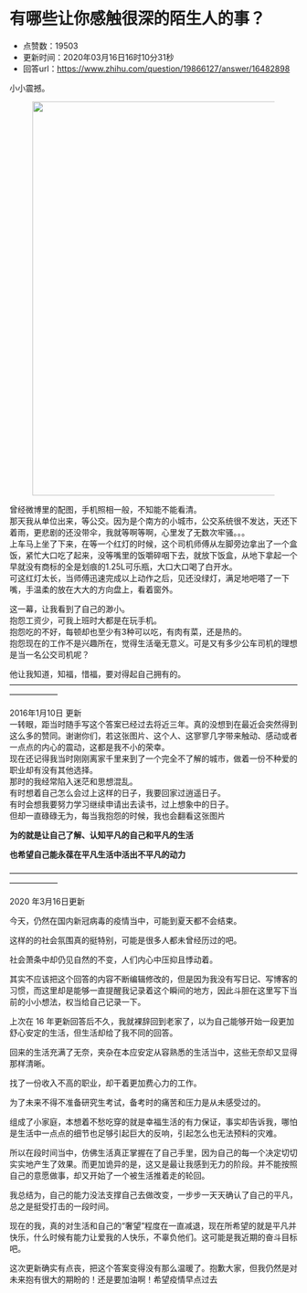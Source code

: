 # 有哪些让你感触很深的陌生人的事？
- 点赞数：19503
- 更新时间：2020年03月16日16时10分31秒
- 回答url：https://www.zhihu.com/question/19866127/answer/16482898
<body>
 <p data-pid="yh6KmH7n">小小震撼。</p>
 <figure data-size="normal">
  <img src="https://pica.zhimg.com/50/7c10e46243cd9166b5c3b3859983ae2e_720w.jpg?source=1940ef5c" data-caption="" data-size="normal" data-rawwidth="690" data-rawheight="517" data-original-token="7c10e46243cd9166b5c3b3859983ae2e" class="origin_image zh-lightbox-thumb" width="690" data-original="https://pica.zhimg.com/7c10e46243cd9166b5c3b3859983ae2e_r.jpg?source=1940ef5c">
 </figure>
 <p data-pid="Iy8vfXz3">曾经微博里的配图，手机照相一般，不知能不能看清。<br>
  那天我从单位出来，等公交。因为是个南方的小城市，公交系统很不发达，天还下着雨，更悲剧的还没带伞，我就等啊等啊，心里发了无数次牢骚。。。<br>
  上车马上坐了下来，在等一个红灯的时候，这个司机师傅从左脚旁边拿出了一个盒饭，紧忙大口吃了起来，没等嘴里的饭嚼碎咽下去，就放下饭盒，从地下拿起一个早就没有商标的全是划痕的1.25L可乐瓶，大口大口喝了白开水。<br>
  可这红灯太长，当师傅迅速完成以上动作之后，见还没绿灯，满足地吧嗒了一下嘴，手温柔的放在大大的方向盘上，看着窗外。</p>
 <p data-pid="D51AhCJL">这一幕，让我看到了自己的渺小。<br>
  抱怨工资少，可我上班时大都是在玩手机。<br>
  抱怨吃的不好，每顿却也至少有3种可以吃，有肉有菜，还是热的。<br>
  抱怨现在的工作不是兴趣所在，觉得生活毫无意义。可是又有多少公车司机的理想是当一名公交司机呢？</p>
 <p data-pid="K_UBYNRc">他让我知道，知福，惜福，要对得起自己拥有的。<br>
  ——————————————————————————————————————————</p>
 <p data-pid="WbCyJd8r">2016年1月10日 更新<br>
  一转眼，距当时随手写这个答案已经过去将近三年。真的没想到在最近会突然得到这么多的赞同。谢谢你们，若这张图片、这个人、这寥寥几字带来触动、感动或者一点点的内心的震动，这都是我不小的荣幸。<br>
  现在还记得我当时刚刚离家千里来到了一个完全不了解的城市，做着一份不种爱的职业却有没有其他选择。<br>
  那时的我经常陷入迷茫和思想混乱。<br>
  有时想着自己怎么会过上这样的日子，我要回家过逍遥日子。<br>
  有时会想我要努力学习继续申请出去读书，过上想象中的日子。<br>
  但却一直碌碌无为，每当我抱怨的时候，我也会翻看这张图片</p>
 <p data-pid="MRfCnBJv"><b>为的就是让自己了解、认知平凡的自己和平凡的生活</b></p>
 <p data-pid="vOm-0RHQ"><b>也希望自己能永葆在平凡生活中活出不平凡的动力</b></p>
 <p data-pid="Lzu8zjgN">——————————————————————————————————————————</p>
 <p data-pid="PJoGyCyN">2020 年3月16日更新</p>
 <p data-pid="rucn4ACW">今天，仍然在国内新冠病毒的疫情当中，可能到夏天都不会结束。</p>
 <p data-pid="ErVZJjfr">这样的的社会氛围真的挺特别，可能是很多人都未曾经历过的吧。</p>
 <p data-pid="LlKI-_Td">社会萧条中却仍见自然的不变，人们内心中压抑且悸动着。</p>
 <p data-pid="f_iSYE68">其实不应该把这个回答的内容不断编辑修改的，但是因为我没有写日记、写博客的习惯，而这里却是能够一直提醒我记录着这个瞬间的地方，因此斗胆在这里写下当前的小小想法，权当给自己记录一下。</p>
 <p data-pid="7mizvTQE">上次在 16 年更新回答后不久，我就裸辞回到老家了，以为自己能够开始一段更加舒心安定的生活，但生活却给了我不同的回答。</p>
 <p data-pid="5qvxQXT1">回来的生活充满了无奈，夹杂在本应安定从容熟悉的生活当中，这些无奈却又显得那样清晰。</p>
 <p data-pid="Ekl9v5_H">找了一份收入不高的职业，却干着更加费心力的工作。</p>
 <p data-pid="foM5hFc4">为了未来不得不准备研究生考试，备考时的痛苦和压力是从未感受过的。</p>
 <p data-pid="NEU_yHwl">组成了小家庭，本想着不愁吃穿的就是幸福生活的有力保证，事实却告诉我，哪怕是生活中一点点的细节也足够引起巨大的反响，引起怎么也无法预料的灾难。</p>
 <p data-pid="mrg25H9K">所以在段时间当中，仿佛生活真正掌握在了自己手里，因为自己的每一个决定切切实实地产生了效果。而更加诡异的是，这又是最让我感到无力的阶段。并不能按照自己的意愿做事，却又开始了一个被生活推着走的轮回。</p>
 <p data-pid="KaUmvrF2">我总结为，自己的能力没法支撑自己去做改变，一步步一天天确认了自己的平凡，总之是挺受打击的一段时间。</p>
 <p data-pid="9YEq2fTN">现在的我，真的对生活和自己的“奢望”程度在一直减退，现在所希望的就是平凡并快乐，什么时候有能力让爱我的人快乐，不辜负他们。这可能是我近期的奋斗目标吧。</p>
 <p data-pid="_gx0JxGr">这次更新确实有点丧，把这个答案变得没有那么温暖了。抱歉大家，但我仍然是对未来抱有很大的期盼的！还是要加油啊！希望疫情早点过去</p>
 <p></p>
 <p></p>
</body>